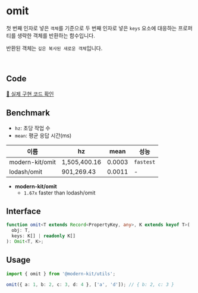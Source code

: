 # omit

첫 번째 인자로 넣은 `객체`를 기준으로 두 번째 인자로 넣은 `keys` 요소에 대응하는 프로퍼티를 생략한 객체를 반환하는 함수입니다.

반환된 객체는 `깊은 복사된 새로운 객체`입니다.

<br />

## Code
[🔗 실제 구현 코드 확인](https://github.com/modern-agile-team/modern-kit/blob/main/packages/utils/src/object/omit/index.ts)

## Benchmark
- `hz`: 초당 작업 수
- `mean`: 평균 응답 시간(ms)

|이름|hz|mean|성능|
|------|---|---|---|
|modern-kit/omit|1,505,400.16|0.0003|`fastest`|
|lodash/omit|901,269.43|0.0011|-|

- **modern-kit/omit**
  - `1.67x` faster than lodash/omit

## Interface
```ts title="typescript"
function omit<T extends Record<PropertyKey, any>, K extends keyof T>(
  obj: T,
  keys: K[] | readonly K[]
): Omit<T, K>;
```

## Usage
```ts title="typescript"
import { omit } from '@modern-kit/utils';

omit({ a: 1, b: 2, c: 3, d: 4 }, ['a', 'd']); // { b: 2, c: 3 }
```